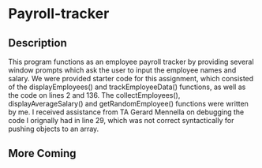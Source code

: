 # Payroll-tracker

## Description
This program functions as an employee payroll tracker by providing several window prompts which ask the user to input the employee names and salary. We were provided starter code for this assignment, which consisted of the displayEmployees() and trackEmployeeData() functions, as well as the code on lines 2 and 136. The collectEmployees(), displayAverageSalary() and getRandomEmployee() functions were written by me. I received assistance from TA Gerard Mennella on debugging the code I orignally had in line 29, which was not correct syntactically for pushing objects to an array. 

## More Coming